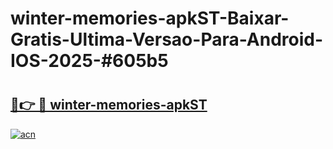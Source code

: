 # winter-memories-apkST-Baixar-Gratis-Ultima-Versao-Para-Android-IOS-2025-#605b5

# <h2><a href="https://ainizakaria.my?title=winter-memories-apkST&ref=22M">🔗👉 🔴 winter-memories-apkST</a></h2>

[![acn](https://github.com/user-attachments/assets/0f9c940e-d8b0-45ae-aac7-cd30a18b3e1c)](https://ainizakaria.my?title=winter-memories-apkST&ref=22M)

